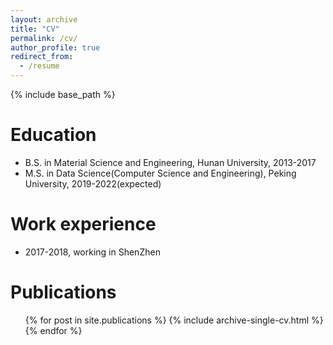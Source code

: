 ```yaml
---
layout: archive
title: "CV"
permalink: /cv/
author_profile: true
redirect_from:
  - /resume
---
```


{% include base_path %}

Education
======
* B.S. in Material Science and Engineering, Hunan University, 2013-2017
* M.S. in Data Science(Computer Science and Engineering), Peking University, 2019-2022(expected)

Work experience
======
* 2017-2018, working in ShenZhen

Publications
======
  <ul>{% for post in site.publications %}
    {% include archive-single-cv.html %}
  {% endfor %}</ul>
